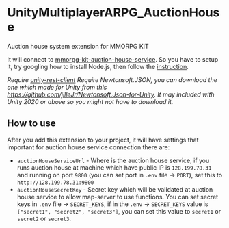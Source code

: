 # UnityMultiplayerARPG_AuctionHouse
Auction house system extension for MMORPG KIT

It will connect to [mmorpg-kit-auction-house-service](https://github.com/insthync/mmorpg-kit-auction-house-service). So you have to setup it, try googling how to install Node.js, then follow the [instruction](https://github.com/insthync/mmorpg-kit-auction-house-service/blob/main/README.md).

*Require [unity-rest-client](https://github.com/insthync/unity-rest-client)*
*Require Newtonsoft.JSON, you can download the one which made for Unity from this https://github.com/jilleJr/Newtonsoft.Json-for-Unity. It may included with Unity 2020 or above so you might not have to download it.*

## How to use

After you add this extension to your project, it will have settings that important for auction house service connection there are:

- `auctionHouseServiceUrl` - Where is the auction house service, if you runs auction house at machine which have public IP is `128.199.78.31` and running on port `9800` (you can set port in `.env` file -> `PORT`), set this to `http://128.199.78.31:9800`
- `auctionHouseSecretKey` - Secret key which will be validated at auction house service to allow map-server to use functions. You can set secret keys in `.env` file -> `SECRET_KEYS`, if in the `.env` -> `SECRET_KEYS` value is `["secret1", "secret2", "secret3"]`, you can set this value to `secret1` or `secret2` or `secret3`.
